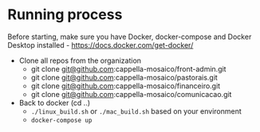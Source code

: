 # Running process

Before starting, make sure you have Docker, docker-compose and Docker Desktop installed - https://docs.docker.com/get-docker/

- Clone all repos from the organization
  - git clone git@github.com:cappella-mosaico/front-admin.git
  - git clone git@github.com:cappella-mosaico/pastorais.git
  - git clone git@github.com:cappella-mosaico/financeiro.git
  - git clone git@github.com:cappella-mosaico/comunicacao.git
- Back to docker (cd ..)
  - `./linux_build.sh` or `./mac_build.sh` based on your environment
  - `docker-compose up`

